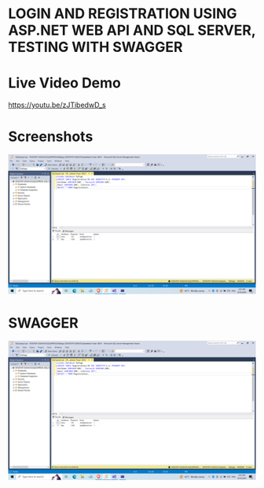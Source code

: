 # LOGIN AND REGISTRATION USING ASP.NET WEB API AND SQL SERVER, TESTING WITH SWAGGER

# Live Video Demo 
https://youtu.be/zJTibedwD_s


# Screenshots
![readme](https://github.com/shivanshsrii/LoginRegistrationApp/blob/master/Images/Screenshot%20(11).png)

# SWAGGER

![readme](https://github.com/shivanshsrii/LoginRegistrationApp/blob/master/Images/Screenshot%20(11).png)
